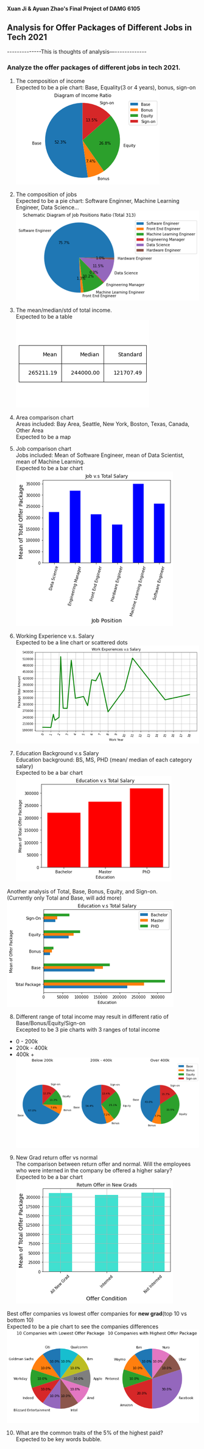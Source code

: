 #### Xuan Ji & Ayuan Zhao's Final Project of DAMG 6105

## Analysis for Offer Packages of Different Jobs in Tech 2021


--------------This is thoughts of analysis—-------------

### Analyze the offer packages of different jobs in tech 2021.

1.  The composition of income <br>
Expected to be a pie chart:  Base, Equality(3 or 4 years), bonus, sign-on <br>
![image](./figures/IncomeRatio.png)

2. The composition of jobs <br>
Expected to be a pie chart: Software Enginner, Machine Learning Engineer, Data Science...<br>
![image](./figures/JobRatio.png)


3. The mean/median/std of total income. <br>
Expected to be a table <br>
![image](./figures/MeanMedianStd.png)


4. Area comparison chart <br>
Areas included: Bay Area, Seattle, New York, Boston, Texas, Canada, Other Area <br>
Expected to be a map <br>


5. Job comparison chart <br>
Jobs included: Mean of Software Engineer, mean of Data Scientist, mean of Machine Learning. <br>
Expected to be a bar chart <br>
![image](./figures/JobSalary.png)


6. Working Experience v.s. Salary <br>
Expected to be a line chart or scattered dots<br>
![image](./figures/WorkSalary.png)


7. Education Background v.s Salary<br>
Education background: BS, MS, PHD  (mean/ median of each category salary) <br>
Expected to be a bar chart<br>
![image](./figures/EducationSalary1.png)

Another analysis of Total, Base, Bonus, Equity, and Sign-on. <br>
(Currently only Total and Base, will add more) <br>
![image](./figures/EducationSalary2.png)


8. Different range of total income may result in different ratio of Base/Bonus/Equity/Sign-on <br>
Excepted to be 3 pie charts with 3 ranges of total income<br>
- 0 - 200k <br>
- 200k - 400k <br>
- 400k + <br>
![image](./figures/IncomeRangesRatio.png)


9. New Grad  return offer vs normal <br>
The comparison between return offer and normal. Will the employees who were interned in the company be offered a higher salary? <br>
Expected to be a bar chart<br>
![image](./figures/ReturnOffer.png)

Best offer companies vs lowest offer companies for **new grad**(top 10 vs bottom 10) <br>
Expected to be a pie chart to see the companies differences<br>
![image](./figures/TopAndBottom10.png)

10. What are the common traits of the 5% of the highest paid? <br>
Expected to be key words bubble.<br>


